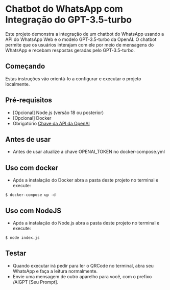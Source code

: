 # Chatbot do WhatsApp com Integração do GPT-3.5-turbo
Este projeto demonstra a integração de um chatbot do WhatsApp usando a API do WhatsApp Web e o modelo GPT-3.5-turbo da OpenAI. O chatbot permite que os usuários interajam com ele por meio de mensagens do WhatsApp e recebam respostas geradas pelo GPT-3.5-turbo.

## Começando
Estas instruções vão orientá-lo a configurar e executar o projeto localmente.

## Pré-requisitos
* [Opcional] Node.js (versão 18 ou posterior)
* [Opcional] Docker
* Obrigatório [Chave da API da OpenAI](https://platform.openai.com/account/api-keys)

## Antes de usar
* Antes de usar atualize a chave OPENAI_TOKEN no docker-compose.yml

## Uso com docker
* Após a instalação do Docker abra a pasta deste projeto no terminal e execute:
```
$ docker-compose up -d
```

## Uso com NodeJS
* Após a instalação do Node.js abra a pasta deste projeto no terminal e execute:
```
$ node index.js
```

## Testar
* Quando executar irá pedir para ler o QRCode no terminal, abra seu WhatsApp e faça a leitura normalmente.
* Envie uma mensagem de outro aparelho para você, com o prefixo /AIGPT [Seu Prompt].
